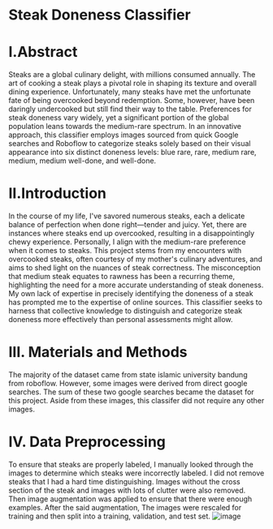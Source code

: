 # Steak Doneness Classifier
# I.Abstract
Steaks are a global culinary delight, with millions consumed annually. The art of cooking a steak plays a pivotal role in shaping its texture and overall dining experience. Unfortunately, many steaks have met the unfortunate fate of being overcooked beyond redemption. Some, however, have been daringly undercooked but still find their way to the table. Preferences for steak doneness vary widely, yet a significant portion of the global population leans towards the medium-rare spectrum. In an innovative approach, this classifier employs images sourced from quick Google searches and Roboflow to categorize steaks solely based on their visual appearance into six distinct doneness levels: blue rare, rare, medium rare, medium, medium well-done, and well-done.
# II.Introduction
In the course of my life, I've savored numerous steaks, each a delicate balance of perfection when done right—tender and juicy. Yet, there are instances where steaks end up overcooked, resulting in a disappointingly chewy experience. Personally, I align with the medium-rare preference when it comes to steaks. This project stems from my encounters with overcooked steaks, often courtesy of my mother's culinary adventures, and aims to shed light on the nuances of steak correctness. The misconception that medium steak equates to rawness has been a recurring theme, highlighting the need for a more accurate understanding of steak doneness. My own lack of expertise in precisely identifying the doneness of a steak has prompted me to the expertise of online sources. This classifier seeks to harness that collective knowledge to distinguish and categorize steak doneness more effectively than personal assessments might allow.
# III. Materials and Methods
The majority of the dataset came from state islamic university bandung from roboflow. However, some images were derived from direct google searches. The sum of these two google searches became the dataset for this project. Aside from these images, this classifer did not require any other images. 
# IV. Data Preprocessing
To ensure that steaks are properly labeled, I manually looked through the images to determine which steaks were incorrectly labeled. I did not remove steaks that I had a hard time distinguishing. Images without the cross section of the steak and images with lots of clutter were also removed. Then image augmentation was applied to ensure that there were enough examples. After the said augmentation, The images were rescaled for training and then split into a training, validation, and test set. 
![image](https://github.com/XNickyChenX2022/Steak-doneness-detector/assets/115733348/82b685b0-7541-4672-9cba-14bbed622fb4)
